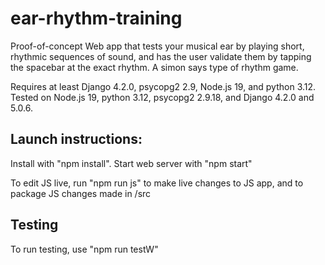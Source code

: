 # ear-rhythm-training


Proof-of-concept Web app that tests your musical ear by playing short, rhythmic sequences of sound, and has the user validate them by tapping the spacebar at the exact rhythm. A simon says type of rhythm game.

Requires at least Django 4.2.0, psycopg2 2.9, Node.js 19, and python 3.12. Tested on Node.js 19, python 3.12, psycopg2 2.9.18, and Django 4.2.0 and 5.0.6.

## Launch instructions:

Install with "npm install". Start web server with "npm start"

To edit JS live, run "npm run js" to make live changes to JS app, and to package JS changes made in /src

## Testing

To run testing, use "npm run testW"